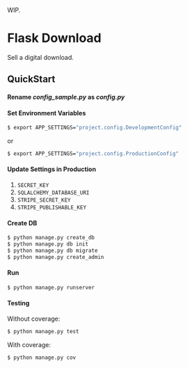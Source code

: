 WIP.

# Flask Download

Sell a digital download.

## QuickStart

#### Rename *config_sample.py* as *config.py*

#### Set Environment Variables

```sh
$ export APP_SETTINGS="project.config.DevelopmentConfig"
```

or

```sh
$ export APP_SETTINGS="project.config.ProductionConfig"
```

#### Update Settings in Production

1. `SECRET_KEY`
1. `SQLALCHEMY_DATABASE_URI`
1. `STRIPE_SECRET_KEY`
1. `STRIPE_PUBLISHABLE_KEY`

#### Create DB

```sh
$ python manage.py create_db
$ python manage.py db init
$ python manage.py db migrate
$ python manage.py create_admin
```

#### Run

```sh
$ python manage.py runserver
```

#### Testing

Without coverage:

```sh
$ python manage.py test
```

With coverage:

```sh
$ python manage.py cov
```